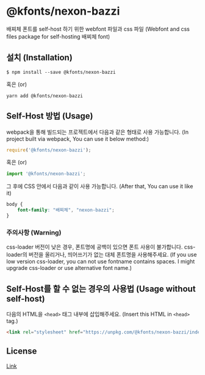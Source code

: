 # @kfonts/nexon-bazzi

배찌체 폰트를 self-host 하기 위한 webfont 파일과 css 파일
(Webfont and css files package for self-hosting 배찌체 font)

## 설치 (Installation)

```
$ npm install --save @kfonts/nexon-bazzi
```

혹은 (or)

```
yarn add @kfonts/nexon-bazzi
```

## Self-Host 방법 (Usage)

webpack을 통해 빌드되는 프로젝트에서 다음과 같은 형태로 사용 가능합니다.
(In project built via webpack, You can use it below method:)

```js
require('@kfonts/nexon-bazzi');
```

혹은 (or)

```js
import '@kfonts/nexon-bazzi';
```

그 후에 CSS 안에서 다음과 같이 사용 가능합니다.
(After that, You can use it like it)

```css
body {
    font-family: "배찌체", "nexon-bazzi";
}
```

### 주의사항 (Warning)

css-loader 버전이 낮은 경우, 폰트명에 공백이 있으면 폰트 사용이 불가합니다.
css-loader의 버전을 올리거나, 띄어쓰기가 없는 대체 폰트명을 사용해주세요.
(If you use low version css-loader, you can not use fontname contains spaces.
I might upgrade css-loader or use alternative font name.)

## Self-Host를 할 수 없는 경우의 사용법 (Usage without self-host)

다음의 HTML을 `<head>` 태그 내부에 삽입해주세요.
(Insert this HTML in `<head>` tag.)

```html
<link rel="stylesheet" href="https://unpkg.com/@kfonts/nexon-bazzi/index.css" />
```

## License

[Link](http://levelup.nexon.com/font/index.aspx)